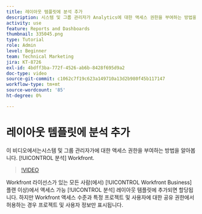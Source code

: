 ```yaml
---
title: 레이아웃 템플릿에 분석 추가
description: 시스템 및 그룹 관리자가 Analytics에 대한 액세스 권한을 부여하는 방법을 알아봅니다.
activity: use
feature: Reports and Dashboards
thumbnail: 335045.png
type: Tutorial
role: Admin
level: Beginner
team: Technical Marketing
jira: KT-8726
exl-id: 4bdff3ba-772f-4526-ab6b-8428f695d9a2
doc-type: video
source-git-commit: c1062c7f19c623a149710a13d2b980f45b117147
workflow-type: tm+mt
source-wordcount: '85'
ht-degree: 0%

---
```


# 레이아웃 템플릿에 분석 추가

이 비디오에서는시스템 및 그룹 관리자가에 대한 액세스 권한을 부여하는 방법을 알아봅니다. [!UICONTROL 분석] Workfront.


>[!VIDEO](https://video.tv.adobe.com/v/335045/?quality=12&learn=on)

Workfront 라이선스가 있는 모든 사람(에서) [!UICONTROL Workfront Business] 플랜 이상)에서 액세스 가능 [!UICONTROL 분석] 레이아웃 템플릿에 추가되면 할당됩니다. 하지만 Workfront 액세스 수준과 특정 프로젝트 및 사용자에 대한 공유 권한에서 허용하는 경우 프로젝트 및 사용자 정보만 표시됩니다.
